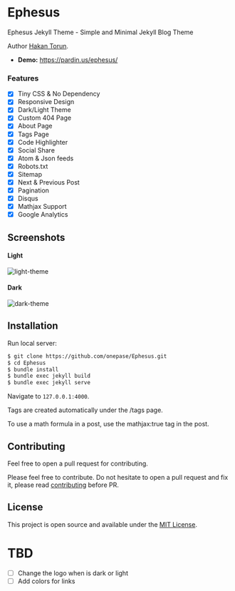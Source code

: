 # Ephesus

Ephesus Jekyll Theme - Simple and Minimal Jekyll Blog Theme

Author [Hakan Torun](https://hakan.io).

- **Demo:** https://pardin.us/ephesus/

### Features

- [x] Tiny CSS & No Dependency
- [x] Responsive Design
- [x] Dark/Light Theme
- [x] Custom 404 Page
- [x] About Page
- [x] Tags Page
- [x] Code Highlighter
- [x] Social Share
- [x] Atom & Json feeds
- [x] Robots.txt
- [x] Sitemap
- [x] Next & Previous Post
- [x] Pagination
- [x] Disqus
- [x] Mathjax Support
- [x] Google Analytics

## Screenshots

#### Light
![light-theme](https://github.com/onepase/Ephesus/blob/master/light.png)

#### Dark
![dark-theme](https://github.com/onepase/Ephesus/blob/master/dark.png)

## Installation

Run local server:

```bash
$ git clone https://github.com/onepase/Ephesus.git
$ cd Ephesus
$ bundle install
$ bundle exec jekyll build
$ bundle exec jekyll serve
```

Navigate to `127.0.0.1:4000`.

Tags are created automatically under the /tags page.

To use a math formula in a post, use the mathjax:true tag in the post.

## Contributing

Feel free to open a pull request for contributing.

Please feel free to contribute. Do not hesitate to open a pull request and fix it, please read [contributing](./CONTRIBUTING.md) before PR.

## License

This project is open source and available under the [MIT License](LICENSE.md).


# TBD
- [ ] Change the logo when is dark or light
- [ ] Add colors for links
